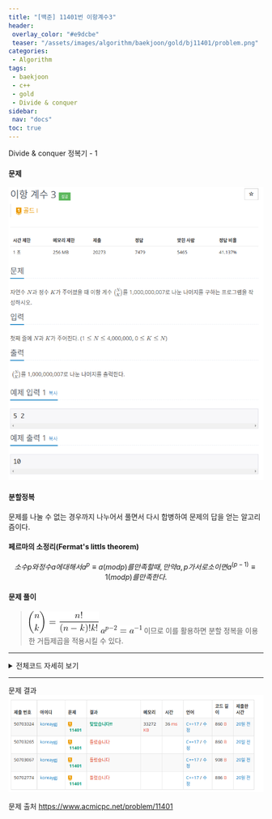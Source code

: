 ```yaml
---
title: "[백준] 11401번 이항계수3"
header:
 overlay_color: "#e9dcbe"
 teaser: "/assets/images/algorithm/baekjoon/gold/bj11401/problem.png"
categories:
 - Algorithm
tags:
 - baekjoon
 - c++
 - gold
 - Divide & conquer
sidebar:
 nav: "docs"
toc: true
---
```


Divide & conquer 정복기 - 1

#### 문제
[![11401.cpp](/assets/images/algorithm/baekjoon/gold/bj11401/problem.png)](https://www.acmicpc.net/problem/11401)

#### 분할정복
 문제를 나눌 수 없는 경우까지 나누어서 풀면서 다시 합병하여 문제의 답을 얻는 알고리즘이다.

#### 페르마의 소정리(Fermat's littls theorem)
$$
    소수p와 정수a에 대해서 a^p \equiv a(mod p)를 만족할때,
    만약 a, p가 서로소이면 a^(p-1) \equiv 1(mod p)를 만족한다.
$$

#### 문제 풀이
 > ![11401.cpp](/assets/images/algorithm/baekjoon/gold/bj11401/sol2.png)
 > ![11401.cpp](/assets/images/algorithm/baekjoon/gold/bj11401/sol1.png)
 이므로 이를 활용하면 분할 정복을 이용한 거듭제곱을 적용시킬 수 있다.

 -------

 <details>
 <summary>전체코드 자세히 보기</summary>
 <div markdown="1">

```cpp
#include <iostream>
#include <algorithm>
#include <vector>
#define mod 1000000007
using namespace std;
//분할 정복을 이용한 거듭제곱
long long int solution(long long int a, long long int b){ 
    if(b == 1)
        return a % mod;
    long long int tmp = solution(a, b / 2);
    if(b % 2 == 0)
        return (tmp * tmp) % mod;
    else
        return (((tmp * tmp) % mod) * a) % mod;
}
int main(void){
    cin.tie(NULL);
    cout.tie(NULL);
    ios::sync_with_stdio(false);
    int n, k;
    cin >> n >> k;
    vector<long long int> memo(4000001, 0);
    memo[0] = 1;
    for(int i = 1; i <= n; i++){
        memo[i] = (memo[i - 1] * i) % mod;
    }
    if(n == k || !k){
        cout << "1\n";
        return 0;
    }
    // temp = (n-k)!k!, answer = n! / temp
    long long int temp = (memo[k] * memo[n - k]) % mod;
    long long int answer = (memo[n] * solution(temp, mod - 2)) % mod; 
    cout << answer << "\n";
    return 0;
}
 ```
 </div>
 </details>

------


문제 결과
![result](/assets/images/algorithm/baekjoon/gold/bj11401/result.png)

문제 출처
<https://www.acmicpc.net/problem/11401>